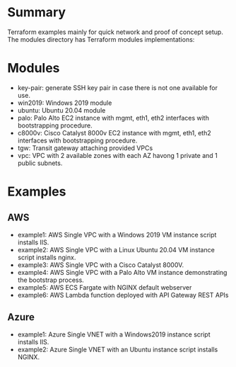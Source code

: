 # Summary
Terraform examples mainly for quick network and proof of concept setup. The modules directory has Terraform modules implementations:

# Modules
- key-pair: generate SSH key pair in case there is not one available for use.
- win2019: Windows 2019 module
- ubuntu: Ubuntu 20.04 module
- palo: Palo Alto EC2 instance with mgmt, eth1, eth2 interfaces with bootstrapping procedure.
- c8000v: Cisco Catalyst 8000v EC2 instance with mgmt, eth1, eth2 interfaces with bootstrapping procedure.
- tgw: Transit gateway attaching provided VPCs
- vpc: VPC with 2 available zones with each AZ havong 1 private and 1 public subnets.

# Examples
## AWS
- example1: AWS Single VPC with a Windows 2019 VM instance script installs IIS.
- example2: AWS Single VPC with a Linux Ubuntu 20.04 VM instance script installs nginx.
- example3: AWS Single VPC with a Cisco Catalyst 8000V.
- example4: AWS Single VPC with a Palo Alto VM instance demonstrating the bootstrap process.
- example5: AWS ECS Fargate with NGINX default webserver
- example6: AWS Lambda function deployed with API Gateway REST APIs

## Azure
- example1: Azure Single  VNET with a Windows2019 instance script installs IIS.
- example2: Azure Single  VNET with an Ubuntu instance script installs NGINX.


